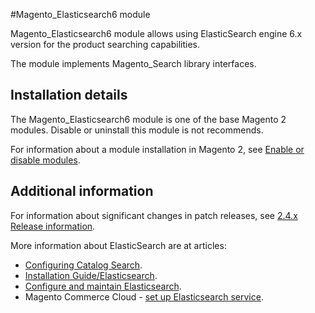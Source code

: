 #Magento_Elasticsearch6 module

Magento_Elasticsearch6 module allows using ElasticSearch engine 6.x version for the product searching capabilities.

The module implements Magento_Search library interfaces.

## Installation details

The Magento_Elasticsearch6 module is one of the base Magento 2 modules. Disable or uninstall this module is not recommends.

For information about a module installation in Magento 2, see [Enable or disable modules](https://devdocs.magento.com/guides/v2.4/install-gde/install/cli/install-cli-subcommands-enable.html).

## Additional information

For information about significant changes in patch releases, see [2.4.x Release information](https://devdocs.magento.com/guides/v2.4/release-notes/bk-release-notes.html).

More information about ElasticSearch are at articles:

- [Configuring Catalog Search](https://docs.magento.com/user-guide/catalog/search-configuration.html).
- [Installation Guide/Elasticsearch](https://devdocs.magento.com/guides/v2.4/install-gde/prereq/elasticsearch.html).
- [Configure and maintain Elasticsearch](https://devdocs.magento.com/guides/v2.4/config-guide/elasticsearch/es-overview.html).
- Magento Commerce Cloud - [set up Elasticsearch service](https://devdocs.magento.com/cloud/project/services-elastic.html).
